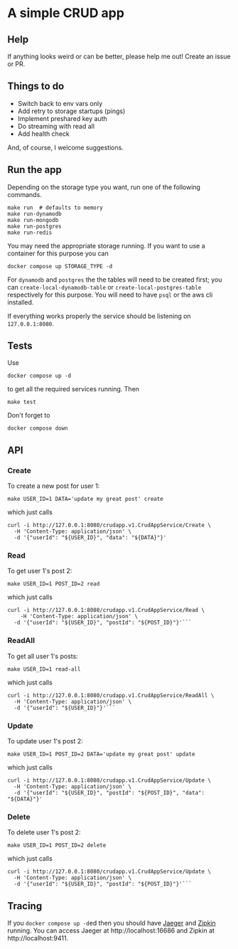 # A simple CRUD app

## Help

If anything looks weird or can be better, please help me out! Create an issue or PR.

## Things to do

- Switch back to env vars only
- Add retry to storage startups (pings)
- Implement preshared key auth
- Do streaming with read all
- Add health check

And, of course, I welcome suggestions.

## Run the app

Depending on the storage type you want, run one of the following commands.
```
make run  # defaults to memory
make run-dynamodb
make run-mongodb
make run-postgres
make run-redis
```

You may need the appropriate storage running. If you want to use a container for this purpose you can
```
docker compose up STORAGE_TYPE -d
```
For `dynamodb` and `postgres` the the tables will need to be created first; you can `create-local-dynamodb-table` or `create-local-postgres-table` respectively for this purpose. You will need to have `psql` or the aws cli installed.

If everything works properly the service should be listening on `127.0.0.1:8080`.

## Tests

Use
```
docker compose up -d
```
to get all the required services running. Then
```
make test
```
Don't forget to
```
docker compose down
```

## API

### Create

To create a new post for user 1:
```
make USER_ID=1 DATA='update my great post' create
```
which just calls
```
curl -i http://127.0.0.1:8080/crudapp.v1.CrudAppService/Create \
  -H 'Content-Type: application/json' \
  -d '{"userId": "${USER_ID}", "data": "${DATA}"}'
```

### Read

To get user 1's post 2: 
```
make USER_ID=1 POST_ID=2 read
```
which just calls
```
curl -i http://127.0.0.1:8080/crudapp.v1.CrudAppService/Read \
	-H 'Content-Type: application/json' \
  -d '{"userId": "${USER_ID}", "postId": "${POST_ID}"}'```
```

### ReadAll

To get all user 1's posts:
```
make USER_ID=1 read-all
```
which just calls
```
curl -i http://127.0.0.1:8080/crudapp.v1.CrudAppService/ReadAll \
  -H 'Content-Type: application/json' \
  -d '{"userId": "${USER_ID}"}'```
```

### Update

To update user 1's post 2: 
```
make USER_ID=1 POST_ID=2 DATA='update my great post' update
```
which just calls
```
curl -i http://127.0.0.1:8080/crudapp.v1.CrudAppService/Update \
  -H 'Content-Type: application/json' \
  -d '{"userId": "${USER_ID}", "postId": "${POST_ID}", "data": "${DATA}"}'
```

### Delete

To delete user 1's post 2: 
```
make USER_ID=1 POST_ID=2 delete
```
which just calls
```
curl -i http://127.0.0.1:8080/crudapp.v1.CrudAppService/Update \
  -H 'Content-Type: application/json' \
  -d '{"userId": "${USER_ID}", "postId": "${POST_ID}"}'```
```

## Tracing

If you `docker compose up -d`ed then you should have [Jaeger](https://www.jaegertracing.io/) and [Zipkin](https://zipkin.io/) running. You can access Jaeger at http://localhost:16686 and Zipkin at http://localhost:9411.

